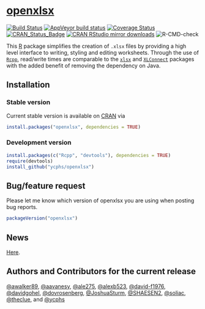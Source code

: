 [openxlsx](https://joshuasturm.github.io/openxlsx/)
========


[![Build Status](https://travis-ci.com/ycphs/openxlsx.svg?branch=master)](https://travis-ci.com/ycphs/openxlsx)
[![AppVeyor build status](https://ci.appveyor.com/api/projects/status/github/ycphs/openxlsx?branch=master&svg=true)](https://ci.appveyor.com/project/ycphs/openxlsx)
[![Coverage Status](https://codecov.io/github/ycphs/openxlsx/coverage.svg?branch=master)](https://codecov.io/github/ycphs/openxlsx?branch=master)
[![CRAN_Status_Badge](https://www.r-pkg.org/badges/version/openxlsx)](https://cran.r-project.org/package=openxlsx)
[![CRAN RStudio mirror downloads](https://cranlogs.r-pkg.org/badges/openxlsx)](https://cran.r-project.org/package=openxlsx)
![R-CMD-check](https://github.com/JoshuaSturm/openxlsx/workflows/R-CMD-check/badge.svg?branch=add-groups)

 
 
 
This [R](https://www.R-project.org/) package simplifies the creation of `.xlsx` files by providing 
a high level interface to writing, styling and editing worksheets. Through the use of [`Rcpp`](https://CRAN.R-project.org/package=Rcpp), read/write times are comparable to the [`xlsx`](https://CRAN.R-project.org/package=xlsx) and
[`XLConnect`](https://CRAN.R-project.org/package=XLConnect) packages with the added benefit of removing the dependency on
Java. 

## Installation

### Stable version

Current stable version is available on
[CRAN](https://CRAN.R-project.org/) via

```R
install.packages("openxlsx", dependencies = TRUE)
```

### Development version
```R
install.packages(c("Rcpp", "devtools"), dependencies = TRUE)
require(devtools)
install_github("ycphs/openxlsx")
```

## Bug/feature request
Please let me know which version of openxlsx you are using when posting bug reports.
```R
packageVersion("openxlsx")
```



## News
[Here](https://raw.githubusercontent.com/ycphs/openxlsx/master/NEWS.md). 


## Authors and Contributors for the current release
[&#x0040;awalker89](https://github.com/awalker89), [&#x0040;aavanesy](https://github.com/aavanesy), [&#x0040;ale275](https://github.com/ale275), [&#x0040;alexb523](https://github.com/alexb523), [&#x0040;david-f1976](https://github.com/david-f1976), [&#x0040;davidgohel](https://github.com/davidgohel), [&#x0040;dovrosenberg](https://github.com/dovrosenberg), [&#x0040;JoshuaSturm](https://github.com/JoshuaSturm), [&#x0040;SHAESEN2](https://github.com/SHAESEN2), [&#x0040;soliac](https://github.com/soliac), [&#x0040;theclue](https://github.com/theclue), and [&#x0040;ycphs](https://github.com/ycphs)
